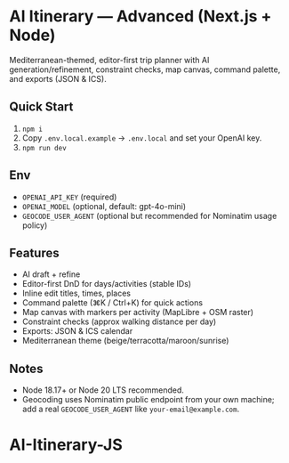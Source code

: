 # AI Itinerary — Advanced (Next.js + Node)

Mediterranean-themed, editor-first trip planner with AI generation/refinement, constraint checks, map canvas, command palette, and exports (JSON & ICS).

## Quick Start
1) `npm i`
2) Copy `.env.local.example` → `.env.local` and set your OpenAI key.
3) `npm run dev`

## Env
- `OPENAI_API_KEY` (required)
- `OPENAI_MODEL` (optional, default: gpt-4o-mini)
- `GEOCODE_USER_AGENT` (optional but recommended for Nominatim usage policy)

## Features
- AI draft + refine
- Editor-first DnD for days/activities (stable IDs)
- Inline edit titles, times, places
- Command palette (⌘K / Ctrl+K) for quick actions
- Map canvas with markers per activity (MapLibre + OSM raster)
- Constraint checks (approx walking distance per day)
- Exports: JSON & ICS calendar
- Mediterranean theme (beige/terracotta/maroon/sunrise)

## Notes
- Node 18.17+ or Node 20 LTS recommended.
- Geocoding uses Nominatim public endpoint from your own machine; add a real `GEOCODE_USER_AGENT` like `your-email@example.com`.
# AI-Itinerary-JS
